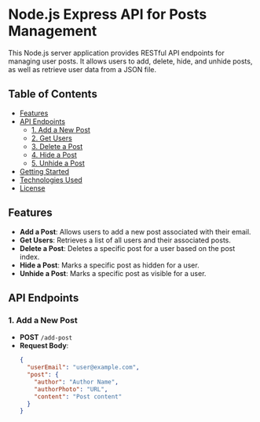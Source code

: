 # Node.js Express API for Posts Management

This Node.js server application provides RESTful API endpoints for managing user posts. It allows users to add, delete, hide, and unhide posts, as well as retrieve user data from a JSON file.

## Table of Contents

- [Features](#features)
- [API Endpoints](#api-endpoints)
  - [1. Add a New Post](#1-add-a-new-post)
  - [2. Get Users](#2-get-users)
  - [3. Delete a Post](#3-delete-a-post)
  - [4. Hide a Post](#4-hide-a-post)
  - [5. Unhide a Post](#5-unhide-a-post)
- [Getting Started](#getting-started)
- [Technologies Used](#technologies-used)
- [License](#license)

## Features

- **Add a Post**: Allows users to add a new post associated with their email.
- **Get Users**: Retrieves a list of all users and their associated posts.
- **Delete a Post**: Deletes a specific post for a user based on the post index.
- **Hide a Post**: Marks a specific post as hidden for a user.
- **Unhide a Post**: Marks a specific post as visible for a user.

## API Endpoints

### 1. Add a New Post
- **POST** `/add-post`
- **Request Body**:
  ```json
  {
    "userEmail": "user@example.com",
    "post": {
      "author": "Author Name",
      "authorPhoto": "URL",
      "content": "Post content"
    }
  }
